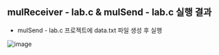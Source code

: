 ## mulReceiver - lab.c & mulSend - lab.c 실행 결과
- mulSend - lab.c 프로젝트에 data.txt 파일 생성 후 실행

![image](https://user-images.githubusercontent.com/101851472/235577734-12bbb4c1-eb4e-42e0-802d-86cb81899fae.png)

